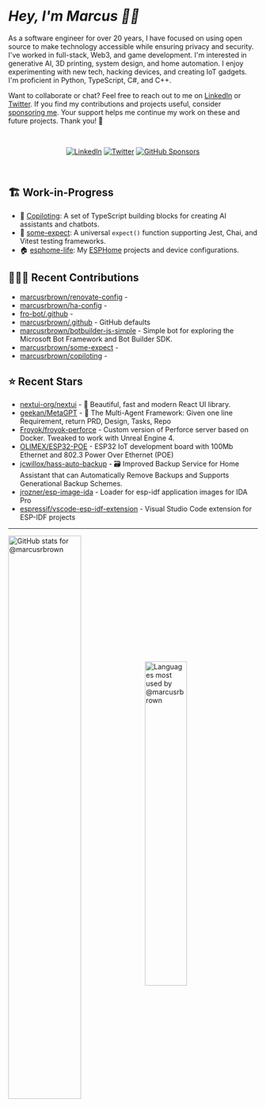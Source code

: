 # <em>Hey, I'm Marcus <span title="✌🏽 & ❤️">👋🏽</span></em>

As a software engineer for over 20 years, I have focused on using open source to make technology accessible while ensuring privacy and security. I've worked in full-stack, Web3, and game development. I'm interested in generative AI, 3D printing, system design, and home automation. I enjoy experimenting with new tech, hacking devices, and creating IoT gadgets. I'm proficient in Python, TypeScript, C#, and C++.

Want to collaborate or chat? Feel free to reach out to me on [LinkedIn][linkedin] or [Twitter][twitter]. If you find my contributions and projects useful, consider [sponsoring me][gh-sponsors]. Your support helps me continue my work on these and future projects. Thank you! 🖤

<br>
<div align='center'>

[![LinkedIn](https://img.shields.io/badge/LinkedIn-blue?style=for-the-badge&logo=linkedin)][linkedin]
[![Twitter](https://img.shields.io/badge/Twitter-blue?style=for-the-badge&logo=twitter&label)][twitter]
[![GitHub Sponsors](https://img.shields.io/github/sponsors/marcusrbrown?style=for-the-badge&logo=github-sponsors)
][gh-sponsors]

</div>
<br>

[gh-sponsors]: https://github.com/sponsors/marcusrbrown "@marcusrbrown | GitHub Sponsors"
[twitter]: https://twitter.com/mrossbrown "@mrossbrown | Twitter"
[linkedin]: https://www.linkedin.com/in/marcusrbrown "@marcusrbrown | LinkedIn"

## 🏗️ Work-in-Progress

- 🤖 [Copiloting](https://github.com/marcusrbrown/copiloting): A set of TypeScript building blocks for creating AI assistants and chatbots.
- 🧪 [some-expect](https://github.com/marcusrbrown/some-expect): A universal `expect()` function supporting Jest, Chai, and Vitest testing frameworks.
- 🏠 [esphome-life](https://github.com/marcusrbrown/esphome-life): My [ESPHome](https://esphome.io/) projects and device configurations.

## 👨🏽‍💻 Recent Contributions

- [marcusrbrown/renovate-config](https://github.com/marcusrbrown/renovate-config) -
- [marcusrbrown/ha-config](https://github.com/marcusrbrown/ha-config) -
- [fro-bot/.github](https://github.com/fro-bot/.github) -
- [marcusrbrown/.github](https://github.com/marcusrbrown/.github) - GitHub defaults
- [marcusrbrown/botbuilder-js-simple](https://github.com/marcusrbrown/botbuilder-js-simple) - Simple bot for exploring the Microsoft Bot Framework and Bot Builder SDK.
- [marcusrbrown/some-expect](https://github.com/marcusrbrown/some-expect) -
- [marcusrbrown/copiloting](https://github.com/marcusrbrown/copiloting) -

## ⭐ Recent Stars

- [nextui-org/nextui](https://github.com/nextui-org/nextui) - 🚀   Beautiful, fast and modern React UI library.
- [geekan/MetaGPT](https://github.com/geekan/MetaGPT) - 🌟 The Multi-Agent Framework: Given one line Requirement, return PRD, Design, Tasks, Repo
- [Froyok/froyok-perforce](https://github.com/Froyok/froyok-perforce) - Custom version of Perforce server based on Docker. Tweaked to work with Unreal Engine 4.
- [OLIMEX/ESP32-POE](https://github.com/OLIMEX/ESP32-POE) - ESP32 IoT development board with 100Mb Ethernet and 802.3 Power Over Ethernet (POE)
- [jcwillox/hass-auto-backup](https://github.com/jcwillox/hass-auto-backup) - 🗃️ Improved Backup Service for Home Assistant that can Automatically Remove Backups and Supports Generational Backup Schemes.
- [jrozner/esp-image-ida](https://github.com/jrozner/esp-image-ida) - Loader for esp-idf application images for IDA Pro
- [espressif/vscode-esp-idf-extension](https://github.com/espressif/vscode-esp-idf-extension) - Visual Studio Code extension for ESP-IDF projects

---
<img align='center' width='54%' alt='GitHub stats for @marcusrbrown' src='https://github-readme-stats.vercel.app/api?username=marcusrbrown&show_icons=true&theme=dark&include_all_commits=true&count_private=true'>
<img align='center' width='41%' alt='Languages most used by @marcusrbrown' src='https://github-readme-stats.vercel.app/api/top-langs/?username=marcusrbrown&layout=compact&theme=dark&include_all_commits=true&count_private=true'>
